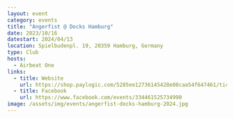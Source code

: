 ```yaml
---
layout: event
category: events
title: "Angerfist @ Docks Hamburg"
date: 2023/10/16
datestart: 2024/04/13
location: Spielbudenpl. 19, 20359 Hamburg, Germany
type: Club
hosts:
  - Airbeat One
links:
  - title: Website
    url: https://shop.paylogic.com/5285ee12736145428e08caa54f647461/tickets
  - title: Facebook
    url: https://www.facebook.com/events/334461525734990
image: /assets/img/events/angerfist-docks-hamburg-2024.jpg
---
```

